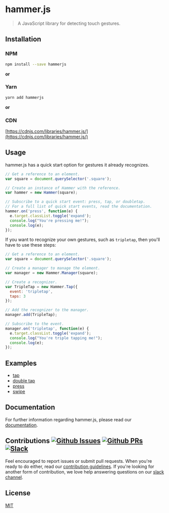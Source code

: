 # hammer.js

> A JavaScript library for detecting touch gestures.

## Installation

### NPM

```sh
npm install --save hammerjs
```

**or**

### Yarn

```sh
yarn add hammerjs
```

**or**

### CDN

[https://cdnjs.com/libraries/hammer.js/](https://cdnjs.com/libraries/hammer.js/)

## Usage

hammer.js has a quick start option for gestures it already recognizes.

```js
// Get a reference to an element.
var square = document.querySelector('.square');

// Create an instance of Hammer with the reference.
var hammer = new Hammer(square);

// Subscribe to a quick start event: press, tap, or doubletap.
// For a full list of quick start events, read the documentation.
hammer.on('press', function(e) {
  e.target.classList.toggle('expand');
  console.log("You're pressing me!");
  console.log(e);
});
```

If you want to recognize your own gestures, such as `tripletap`, then you'll have to use these steps:

```js
// Get a reference to an element.
var square = document.querySelector('.square');

// Create a manager to manage the element.
var manager = new Hammer.Manager(square);

// Create a recognizer.
var TripleTap = new Hammer.Tap({
  event: 'tripletap',
  taps: 3
});

// Add the recognizer to the manager.
manager.add(TripleTap);

// Subscribe to the event.
manager.on('tripletap', function(e) {
  e.target.classList.toggle('expand');
  console.log("You're triple tapping me!");
  console.log(e);
});
```

## Examples

- [tap]
- [double tap][double-tap]
- [press]
- [swipe]

## Documentation

For further information regarding hammer.js, please read our [documentation][hammerjs-url].

## Contributions  [![Github Issues][issues-image]][issues-url]  [![Github PRs][pulls-image]][pulls-url]  [![Slack][slack-image]][slack-url]

Feel encouraged to report issues or submit pull requests. When you're ready to do either, read our [contribution guidelines][contribution-guidelines]. If you're looking for another form of contribution, we love help answering questions on our [slack channel][slack-url].

## License

[MIT][license]

<!-- Examples -->

<!-- Contributions -->

[hammerjs-url]: http://hammerjs.github.io
[npm-image]: https://img.shields.io/npm/v/hammerjs.svg
[npm-url]: https://npmjs.org/package/hammerjs
[travis-image]: https://img.shields.io/travis/stream-utils/raw-body/master.svg
[travis-url]: https://travis-ci.org/hammerjs/hammer.js
[downloads-image]: https://img.shields.io/npm/dm/hammerjs.svg
[downloads-url]: https://npmjs.org/package/hammerjs
[tap]: https://codepen.io/choskim/pen/WZggmg
[double-tap]: https://codepen.io/choskim/pen/vezzwZ
[press]: https://codepen.io/choskim/pen/RLYebL
[pan]: ''
[swipe]: https://codepen.io/choskim/pen/rGZqxa
[pinch]: ''
[rotate]: ''
[issues-image]: https://img.shields.io/github/issues/hammerjs/hammer.js.svg
[issues-url]: https://github.com/hammerjs/hammer.js/issues
[pulls-image]: https://img.shields.io/github/issues-pr/hammerjs/hammer.js.svg
[pulls-url]: https://github.com/hammerjs/hammer.js/pulls
[slack-image]: https://hammerjs.herokuapp.com/badge.svg
[slack-url]: https://hammerjs.herokuapp.com/
[contribution-guidelines]: ./CONTRIBUTING.md
[license]: ./LICENSE.md

